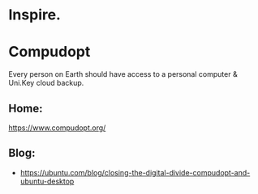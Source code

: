 # Inspire.
# Compudopt
Every person on Earth should have access to a personal computer & Uni.Key cloud backup.
## Home:
https://www.compudopt.org/

## Blog:
- https://ubuntu.com/blog/closing-the-digital-divide-compudopt-and-ubuntu-desktop
